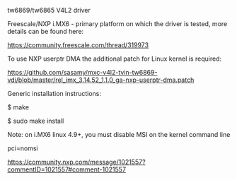 tw6869/tw6865 V4L2 driver

Freescale/NXP i.MX6 - primary platform on which the driver is tested, more details can be found here:

https://community.freescale.com/thread/319973

To use NXP userptr DMA the additional patch for Linux kernel is required:

https://github.com/sasamy/mxc-v4l2-tvin-tw6869-vdi/blob/master/rel_imx_3.14.52_1.1.0_ga-nxp-userptr-dma.patch


Generic installation instructions:

$ make

$ sudo make install

Note: on i.MX6 linux 4.9+, you must disable MSI on the kernel command line

pci=nomsi

https://community.nxp.com/message/1021557?commentID=1021557#comment-1021557
